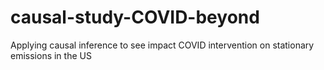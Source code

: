 # causal-study-COVID-beyond
Applying causal inference to see impact COVID intervention on stationary emissions in the US
